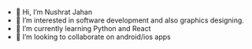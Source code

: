 - 👋 Hi, I’m Nushrat Jahan
- 👀 I’m interested in software development and also graphics designing.
- 🌱 I’m currently learning Python and React
- 💞️ I’m looking to collaborate on android/ios apps


<!---
nushoRaat/nushoRaat is a ✨ special ✨ repository because its `README.md` (this file) appears on your GitHub profile.
You can click the Preview link to take a look at your changes.
--->
